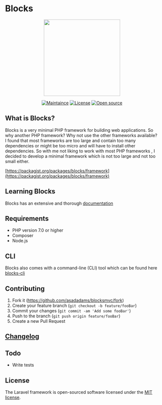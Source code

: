 # Blocks

<p align="center"><img src="https://res.cloudinary.com/daf8xutfa/image/upload/v1576065012/logo_transparent_l4t9hq.png" width="250"></p>

<p align="center">
<a href="#"><img src="https://img.shields.io/badge/Maintained%3F-yes-green.svg" alt="Maintaince"></a>
<a href="#"><img src="https://img.shields.io/badge/License-MIT-blue.svg" alt="License"></a>
<a href="https://packagist.org/packages/blocks/framework"><img src="https://badges.frapsoft.com/os/v2/open-source.svg?v=103" alt="Open source"></a>

</p>

## What is Blocks?

Blocks is a very minimal PHP framework for building web applications. So why another PHP framework?
Why not use the other frameworks available? I found that most frameworks are too large and contain too many dependencies or might be too micro and will have to install other dependencies. So with me not liking to work with most PHP frameworks , I decided to develop a minimal framework which is not too large and not too small either.

[https://packagist.org/packages/blocks/framework](https://packagist.org/packages/blocks/framework)

## Learning Blocks

Blocks has an extensive and thorough [documentation](https://blocksmvc.readthedocs.io/en/latest/)

## Requirements

- PHP version 7.0 or higher
- Composer
- Node.js

## CLI

Blocks also comes with a command-line (CLI) tool which can be found here [blocks-cli](https://github.com/asadadams/Blocks-cli)

## Contributing

1. Fork it (<https://github.com/asadadams/blocksmvc/fork>)
2. Create your feature branch (`git checkout -b feature/fooBar`)
3. Commit your changes (`git commit -am 'Add some fooBar'`)
4. Push to the branch (`git push origin feature/fooBar`)
5. Create a new Pull Request

## [Changelog](CHANGELOG.md)

## Todo

- Write tests

## License

The Laravel framework is open-sourced software licensed under the [MIT license](https://opensource.org/licenses/MIT).
